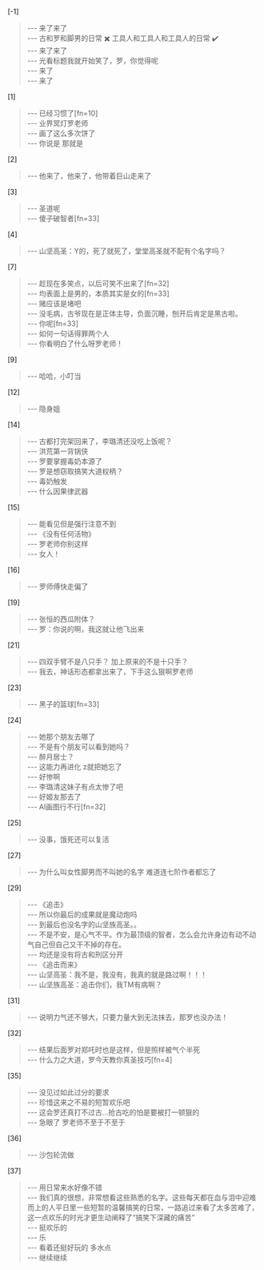 
[-1] 
>--- 来了来了<br>
>--- 古和罗和脚男的日常  ✖️
工具人和工具人和工具人的日常  ✔️<br>
>--- 来了来了<br>
>--- 光看标题我就开始笑了，罗，你觉得呢<br>
>--- 来了<br>
>--- 来了<br>

[1] 
>--- 已经习惯了[fn=10]<br>
>--- 业界冥灯罗老师<br>
>--- 画了这么多次饼了<br>
>--- 你说是 那就是<br>

[2] 
>--- 他来了，他来了，他带着巨山走来了<br>

[3] 
>--- 圣道呢<br>
>--- 傻子破智者[fn=33]<br>

[4] 
>--- 山坚高圣：Y的，死了就死了，堂堂高圣就不配有个名字吗？<br>

[7] 
>--- 趁现在多笑点，以后可笑不出来了[fn=32]<br>
>--- 均表面上是男的，本质其实是女的[fn=33]<br>
>--- 赌应该是堵吧<br>
>--- 没毛病，古爷现在是正体主导，负面沉睡，刨开后肯定是黑古啦。<br>
>--- 你呢[fn=33]<br>
>--- 如何一句话得罪两个人<br>
>--- 你看明白了什么呀罗老师！<br>

[9] 
>--- 哈哈，小叮当<br>

[12] 
>--- 隐身姐<br>

[14] 
>--- 古都打完架回来了，李璐清还没吃上饭呢？<br>
>--- 洪荒第一背锅侠<br>
>--- 罗要掌握毒奶本源了<br>
>--- 罗是想窃取搞笑大道权柄？<br>
>--- 毒奶触发<br>
>--- 什么因果律武器<br>

[15] 
>--- 能看见但是强行注意不到<br>
>--- 《没有任何活物》<br>
>--- 罗老师你别这样<br>
>--- 女人！<br>

[16] 
>--- 罗师傅快走偏了<br>

[19] 
>--- 张恒的西瓜附体？<br>
>--- 罗：你说的啊，我这就让他飞出来<br>

[21] 
>--- 四双手臂不是八只手？ 加上原来的不是十只手？<br>
>--- 我去，神话形态都拿出来了，下手这么狠啊罗老师<br>

[23] 
>--- 黑子的篮球[fn=33]<br>

[24] 
>--- 她那个朋友去哪了<br>
>--- 不是有个朋友可以看到她吗？<br>
>--- 醉月居士？<br>
>--- 这能力再进化 z就把她忘了<br>
>--- 好惨啊<br>
>--- 李璐清这妹子有点太惨了吧<br>
>--- 好姬友那去了<br>
>--- Al画图行不行[fn=32]<br>

[25] 
>--- 没事，饿死还可以复活<br>

[27] 
>--- 为什么叫女性脚男而不叫她的名字
难道连七阶作者都忘了<br>

[29] 
>--- 《追击》<br>
>--- 所以你最后的成果就是魔动炮吗<br>
>--- 到最后也没名字的山坚族高圣。。<br>
>--- 不是不安，是心气不平。作为最顶级的智者，怎么会允许身边有动不动气自己但自己又干不掉的存在。<br>
>--- 均还是没有将古和刑区分开<br>
>--- 《追击而来》<br>
>--- 山坚高圣：我不是，我没有，我真的就是路过啊！！！<br>
>--- 山坚族高圣：追击你们，我TM有病啊？<br>

[31] 
>--- 说明力气还不够大，只要力量大到无法抹去，那罗也没办法！<br>

[32] 
>--- 结果后面罗对郑吒时也是这样，但是照样被气个半死<br>
>--- 什么力之大道，罗今天教你真圣技巧[fn=4]<br>

[35] 
>--- 没见过如此过分的要求<br>
>--- 珍惜这来之不易的短暂欢乐吧<br>
>--- 这会罗还真打不过古…抢古吃的怕是要被打一顿狠的<br>
>--- 急眼了 罗老师不至于不至于<br>

[36] 
>--- 沙包轮流做<br>

[37] 
>--- 用日常来水好像不错<br>
>--- 我们真的很想，非常想看这些熟悉的名字。这些每天都在血与泪中迎难而上的人平日里一些短暂的温馨搞笑的日常，一路追过来看了太多苦难了，这一点欢乐的时光才更生动阐释了“搞笑下深藏的痛苦”<br>
>--- 挺欢乐的<br>
>--- 乐<br>
>--- 看着还挺好玩的 多水点<br>
>--- 继续继续<br>
